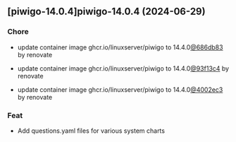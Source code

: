 

## [piwigo-14.0.4]piwigo-14.0.4 (2024-06-29)

### Chore



- update container image ghcr.io/linuxserver/piwigo to 14.4.0[@686db83](https://github.com/686db83) by renovate

- update container image ghcr.io/linuxserver/piwigo to 14.4.0[@93f13c4](https://github.com/93f13c4) by renovate

- update container image ghcr.io/linuxserver/piwigo to 14.4.0[@4002ec3](https://github.com/4002ec3) by renovate

### Feat



- Add questions.yaml files for various system charts